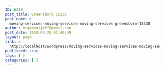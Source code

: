 ```yaml
---
ID: 6219
post_title: Greensboro 15338
post_name: >
  moving-services-moving-services-moving-services-greensboro-15338
author: mrgabonijeff@gmail.com
post_date: 2018-03-28 01:46:49
layout: page
link: >
  http://localhost/wordpress/moving-services-moving-services-moving-services-greensboro-15338/
published: true
tags: [ ]
categories: [ ]
---
```

